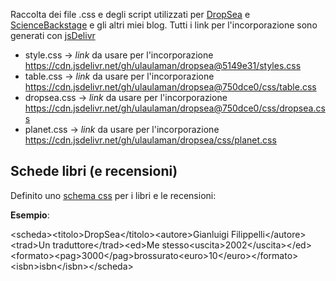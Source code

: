 Raccolta dei file .css e degli script utilizzati per [DropSea](https://dropseaofulaula.blogspot.com/) e [ScienceBackstage](https://sciencebackstage.blogspot.com/) e gli altri miei blog. Tutti i link per l'incorporazione sono generati con [jsDelivr](https://www.jsdelivr.com/)
* style.css -> *link* da usare per l'incorporazione https://cdn.jsdelivr.net/gh/ulaulaman/dropsea@5149e31/styles.css
* table.css -> *link* da usare per l'incorporazione https://cdn.jsdelivr.net/gh/ulaulaman/dropsea@750dce0/css/table.css
* dropsea.css -> *link* da usare per l'incorporazione https://cdn.jsdelivr.net/gh/ulaulaman/dropsea@750dce0/css/dropsea.css
* planet.css -> *link* da usare per l'incorporazione https://cdn.jsdelivr.net/gh/ulaulaman/dropsea/css/planet.css

## Schede libri (e recensioni)

Definito uno [schema css](https://github.com/ulaulaman/dropsea/blob/master/css/libro.css) per i libri e le recensioni:

**Esempio**:

&lt;scheda&gt;&lt;titolo&gt;DropSea&lt;/titolo&gt;&lt;autore>Gianluigi Filippelli&lt;/autore>&lt;trad>Un traduttore&lt;/trad>&lt;ed>Me stesso&lt;uscita>2002&lt;/uscita>&lt;/ed>&lt;formato>&lt;pag>3000&lt;/pag>brossurato&lt;euro>10&lt;/euro>&lt;/formato>&lt;isbn>isbn&lt;/isbn>&lt;/scheda>